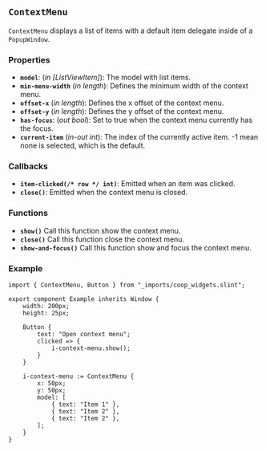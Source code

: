 <!--
SPDX-FileCopyrightText: 2023 Florian Blasius <co_sl@tutanota.com>
SPDX-License-Identifier: MIT
-->

## `ContextMenu`

`ContextMenu` displays a list of items with a default item delegate inside of a `PopupWindow`.

### Properties

-   **`model`**: (_in_ _[ListViewItem]_): The model with list items.
-   **`min-menu-width`** (_in_ _length_): Defines the minimum width of the context menu.
-   **`offset-x`** (_in_ _length_): Defines the x offset of the context menu.
-   **`offset-y`** (_in_ _length_): Defines the y offset of the context menu.
-   **`has-focus`**: (_out_ _bool_): Set to true when the context menu currently has the focus.
-   **`current-item`** (_in-out_ _int_): The index of the currently active item. -1 mean none is selected, which is the default.

### Callbacks

-   **`item-clicked(/* row */ int)`**: Emitted when an item was clicked.
-   **`close()`**: Emitted when the context menu is closed.

### Functions

-   **`show()`** Call this function show the context menu.
-   **`close()`** Call this function close the context menu.
-   **`show-and-focus()`** Call this function show and focus the context menu.

### Example

```slint
import { ContextMenu, Button } from "_imports/coop_widgets.slint";

export component Example inherits Window {
    width: 200px;
    height: 25px;

    Button {
        text: "Open context menu";
        clicked => {
            i-context-menu.show();
        }
    }

    i-context-menu := ContextMenu {
        x: 50px;
        y: 50px;
        model: [
            { text: "Item 1" },
            { text: "Item 2" },
            { text: "Item 2" },
        ];
    }
}
```